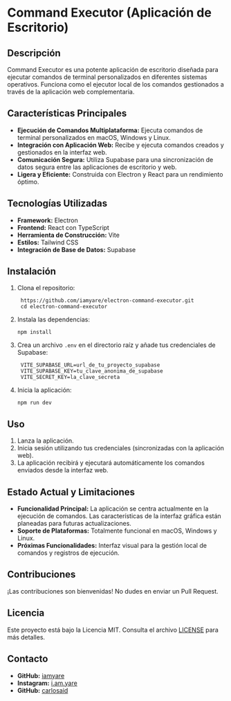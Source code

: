 # Command Executor (Aplicación de Escritorio)

## Descripción

Command Executor es una potente aplicación de escritorio diseñada para ejecutar comandos de terminal personalizados en diferentes sistemas operativos. Funciona como el ejecutor local de los comandos gestionados a través de la aplicación web complementaria.

## Características Principales

- **Ejecución de Comandos Multiplataforma:** Ejecuta comandos de terminal personalizados en macOS, Windows y Linux.
- **Integración con Aplicación Web:** Recibe y ejecuta comandos creados y gestionados en la interfaz web.
- **Comunicación Segura:** Utiliza Supabase para una sincronización de datos segura entre las aplicaciones de escritorio y web.
- **Ligera y Eficiente:** Construida con Electron y React para un rendimiento óptimo.

## Tecnologías Utilizadas

- **Framework:** Electron
- **Frontend:** React con TypeScript
- **Herramienta de Construcción:** Vite
- **Estilos:** Tailwind CSS
- **Integración de Base de Datos:** Supabase

## Instalación

1. Clona el repositorio:

   ```
    https://github.com/iamyare/electron-command-executor.git
    cd electron-command-executor
   ```

2. Instala las dependencias:

   ```
   npm install
   ```

3. Crea un archivo `.env` en el directorio raíz y añade tus credenciales de Supabase:

   ```
    VITE_SUPABASE_URL=url_de_tu_proyecto_supabase
    VITE_SUPABASE_KEY=tu_clave_anonima_de_supabase
    VITE_SECRET_KEY=la_clave_secreta
   ```

4. Inicia la aplicación:
   ```
   npm run dev
   ```

## Uso

1. Lanza la aplicación.
2. Inicia sesión utilizando tus credenciales (sincronizadas con la aplicación web).
3. La aplicación recibirá y ejecutará automáticamente los comandos enviados desde la interfaz web.

## Estado Actual y Limitaciones

- **Funcionalidad Principal:** La aplicación se centra actualmente en la ejecución de comandos. Las características de la interfaz gráfica están planeadas para futuras actualizaciones.
- **Soporte de Plataformas:** Totalmente funcional en macOS, Windows y Linux.
- **Próximas Funcionalidades:** Interfaz visual para la gestión local de comandos y registros de ejecución.

## Contribuciones

¡Las contribuciones son bienvenidas! No dudes en enviar un Pull Request.

## Licencia

Este proyecto está bajo la Licencia MIT. Consulta el archivo [LICENSE](LICENSE) para más detalles.

## Contacto

- **GitHub:** [iamyare](https://github.com/iamyare)
- **Instagram:** [i.am.yare](https://www.instagram.com/i.am.yare)
- **GitHub:** [carlosaid](https://github.com/carlosaid)
